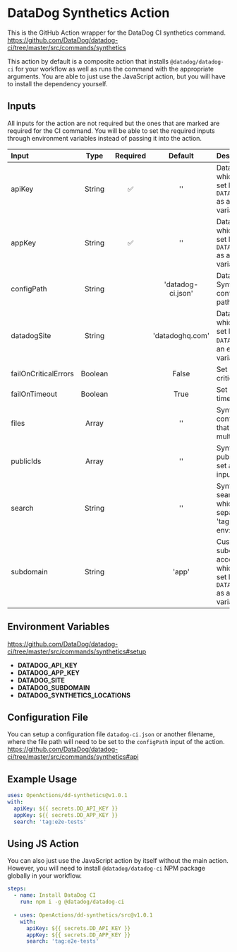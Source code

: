 # DataDog Synthetics Action

This is the GitHub Action wrapper for the DataDog CI synthetics command.<br>
https://github.com/DataDog/datadog-ci/tree/master/src/commands/synthetics

This action by default is a composite action that installs `@datadog/datadog-ci` for your workflow as well as runs the command with the appropriate arguments. You are able to just use the JavaScript action, but you will have to install the dependency yourself.

## Inputs

All inputs for the action are not required but the ones that are marked are required for the CI command. You will be able to set the required inputs through environment variables instead of passing it into the action.

| Input                | Type    | Required           | Default           | Description |
| :------------------- | :-----: | :----------------: | :---------------: | :----------------------------------------------------------------------------------------------------------------- |
| apiKey               | String  | :white_check_mark: | ''                | DataDog API key which can also be set by setting `DATADOG_API_KEY` as an environment variable                      |
| appKey               | String  | :white_check_mark: | ''                | Datadog app key which can also be set by setting `DATADOG_APP_KEY` as an environment variable                      |
| configPath           | String  |                    | 'datadog-ci.json' | DataDog Synthetics CI configuration file path                                                                      |
| datadogSite          | String  |                    | 'datadoghq.com'   | DataDog Host Site which can also be set by setting `DATADOG_SITE` as an environment variable                       |
| failOnCriticalErrors | Boolean |                    | False             | Set run to fail on critical errors                                                                                 |
| failOnTimeout        | Boolean |                    | True              | Set run to fail on timeout                                                                                         |
| files                | Array   |                    | ''                | Synthetic test run configuration files that is set as a multiline input                                            |
| publicIds            | Array   |                    | ''                | Synthetic test public IDs that is set as a multiline input                                                         |
| search               | String  |                    | ''                | Synthetic test search query which is comma separated (Ex: 'tag:e2e-tests, env:prod')                               |
| subdomain            | String  |                    | 'app'             | Custom subdomain to access DataDog which can also be set by setting `DATADOG_SUBDOMAIN` as an environment variable |

## Environment Variables
https://github.com/DataDog/datadog-ci/tree/master/src/commands/synthetics#setup

- **DATADOG_API_KEY**
- **DATADOG_APP_KEY**
- **DATADOG_SITE**
- **DATADOG_SUBDOMAIN**
- **DATADOG_SYNTHETICS_LOCATIONS**

## Configuration File

You can setup a configuration file `datadog-ci.json` or another filename, where the file path will need to be set to the `configPath` input of the action.<br>
https://github.com/DataDog/datadog-ci/tree/master/src/commands/synthetics#api

## Example Usage

```yml
uses: OpenActions/dd-synthetics@v1.0.1
with:
  apiKey: ${{ secrets.DD_API_KEY }}
  appKey: ${{ secrets.DD_APP_KEY }}
  search: 'tag:e2e-tests'
```

## Using JS Action

You can also just use the JavaScript action by itself without the main action. However, you will need to install `@datadog/datadog-ci` NPM package globally in your workflow.

```yml
steps:
  - name: Install DataDog CI
    run: npm i -g @datadog/datadog-ci
    
  - uses: OpenActions/dd-synthetics/src@v1.0.1
    with:
      apiKey: ${{ secrets.DD_API_KEY }}
      appKey: ${{ secrets.DD_APP_KEY }}
      search: 'tag:e2e-tests'
```
